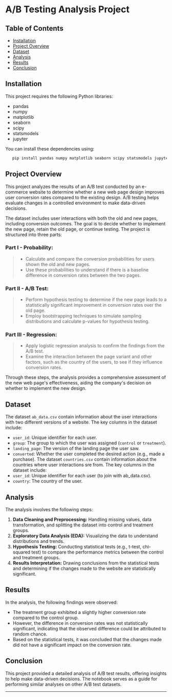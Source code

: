 # A/B Testing Analysis Project

## Table of Contents

- [Installation](#installation)
- [Project Overview](#project-overview)
- [Dataset](#dataset)
- [Analysis](#analysis)
- [Results](#results)
- [Conclusion](#conclusion)

## Installation <a name="installation"></a>

This project requires the following Python libraries:

- pandas
- numpy
- matplotlib
- seaborn
- scipy
- statsmodels
- jupyter

You can install these dependencies using:

```bash
   pip install pandas numpy matplotlib seaborn scipy statsmodels jupyter
   ```

## Project Overview <a name="project-overview"></a>

This project analyzes the results of an A/B test conducted by an e-commerce website to determine whether a new web page design improves user conversion rates compared to the existing design. A/B testing helps evaluate changes in a controlled environment to make data-driven decisions.

The dataset includes user interactions with both the old and new pages, including conversion outcomes. The goal is to decide whether to implement the new page, retain the old page, or continue testing.
The project is structured into three parts:

### Part I - Probability:

> - Calculate and compare the conversion probabilities for users shown the old and new pages.
> - Use these probabilities to understand if there is a baseline difference in conversion rates between the two pages.

### Part II - A/B Test:

> - Perform hypothesis testing to determine if the new page leads to a statistically significant improvement in conversion rates over the old page.
> - Employ bootstrapping techniques to simulate sampling distributions and calculate p-values for hypothesis testing.

### Part III - Regression:

> - Apply logistic regression analysis to confirm the findings from the A/B test.
> - Examine the interaction between the page variant and other factors, such as the country of the users, to see if they influence conversion rates.

Through these steps, the analysis provides a comprehensive assessment of the new web page's effectiveness, aiding the company's decision on whether to implement the new design.

## Dataset <a name="dataset"></a>

The dataset `ab_data.csv` contain information about the user interactions with two different versions of a website. The key columns in the dataset include:

- `user_id`: Unique identifier for each user.
- `group`: The group to which the user was assigned (`control` or `treatment`).
- `landing_page`: The version of the landing page the user saw.
- `converted`: Whether the user completed the desired action (e.g., made a purchase).
The dataset `countries.csv` contain information about the countries where user interactions sre from. The key columns in the dataset include:
- `user_id`: Unique identifier for each user (to join with ab_data.csv).
- `country`: The country of the user.


## Analysis <a name="analysis"></a>

The analysis involves the following steps:

1. **Data Cleaning and Preprocessing:** Handling missing values, data transformation, and splitting the dataset into control and treatment groups.
2. **Exploratory Data Analysis (EDA):** Visualizing the data to understand distributions and trends.
3. **Hypothesis Testing:** Conducting statistical tests (e.g., t-test, chi-squared test) to compare the performance metrics between the control and treatment groups.
4. **Results Interpretation:** Drawing conclusions from the statistical tests and determining if the changes made to the website are statistically significant.

## Results <a name="results"></a>
In the analysis, the following findings were observed:

- The treatment group exhibited a slightly higher conversion rate compared to the control group.
- However, the difference in conversion rates was not statistically significant, indicating that the observed difference could be attributed to random chance.
- Based on the statistical tests, it was concluded that the changes made did not have a significant impact on the conversion rate.

## Conclusion <a name="conclusions"></a>
This project provided a detailed analysis of A/B test results, offering insights to help make data-driven decisions. The notebook serves as a guide for performing similar analyses on other A/B test datasets.


---

